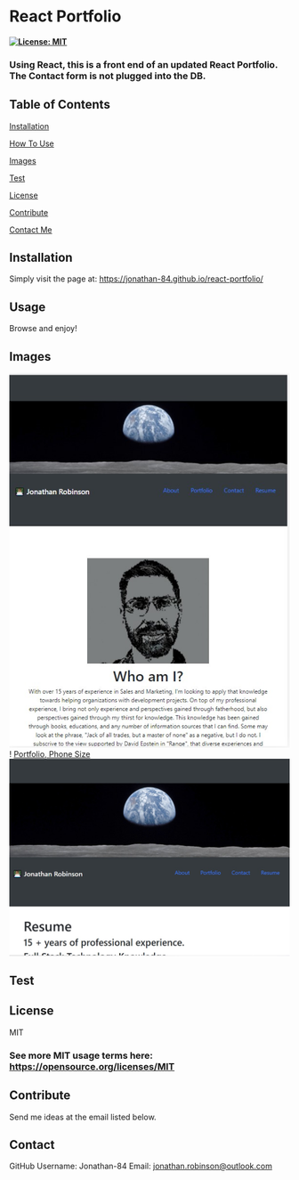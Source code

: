 # React Portfolio 

  #### [![License: MIT](https://img.shields.io/badge/License-MIT-green.svg)](https://opensource.org/licenses/MIT)

  ### Using React, this is a front end of an updated React Portfolio. The Contact form is not plugged into the DB.

  ## Table of Contents
  [Installation](#Installation)

  [How To Use](#Usage)

  [Images](#Images)

  [Test](#Test)

  [License](#License)

  [Contribute](#Contribute)

  [Contact Me](#Contact)

  ## Installation 
  Simply visit the page at: https://jonathan-84.github.io/react-portfolio/

  ## Usage 
  Browse and enjoy!

  ## Images
![Tablet About Me Page](https://raw.githubusercontent.com/Jonathan-84/react-portfolio/master/src/assets/img/Tablet-About.jpg)
! [Portfolio, Phone Size](https://raw.githubusercontent.com/Jonathan-84/react-portfolio/master/src/assets/img/Phone%20Portfolio.jpg)
![Resume Screenshot](https://raw.githubusercontent.com/Jonathan-84/react-portfolio/master/src/assets/img/Resume%20SS.jpg)
  ## Test

  ## License
  MIT
   ### See more MIT usage terms here: https://opensource.org/licenses/MIT
 

  ## Contribute
  Send me ideas at the email listed below.

  ## Contact
  GitHub Username: Jonathan-84
  Email: jonathan.robinson@outlook.com
  

  